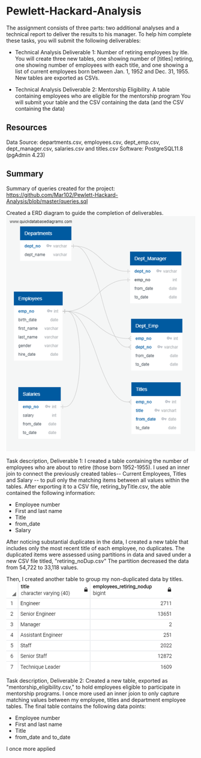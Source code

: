 # Pewlett-Hackard-Analysis
The assignment consists of three parts: two additional analyses and a technical report to deliver the results to his manager. To help him complete these tasks, you will submit the following deliverables:

* Technical Analysis Deliverable 1: Number of retiring employees by itle. You will create three new tables, one showing number of [titles] retiring, one showing number of employees with each title, and one showing a list of current employees born between Jan. 1, 1952 and Dec. 31, 1955. New tables are exported as CSVs. 

* Technical Analysis Deliverable 2: Mentorship Eligibility. A table containing employees who are eligible for the mentorship program You will submit your table and the CSV containing the data (and the CSV containing the data)

## Resources
Data Source: departments.csv, employees.csv, dept_emp.csv, dept_manager.csv, salaries.csv and titles.csv
Software: PostgreSQL11.8 (pgAdmin 4.23)

## Summary
Summary of queries created for the project: https://github.com/Mar102/Pewlett-Hackard-Analysis/blob/master/queries.sql

Created a ERD diagram to guide the completion of deliverables.
![](https://github.com/Mar102/Pewlett-Hackard-Analysis/blob/master/EmployeeDB.png)

Task description, Deliverable 1: I created a table containing the number of employees who are about to retire (those born 1952-1955). I used an inner join to connect the previously created tables-- Current Employees, Titles and Salary -- to pull only the matching items between all values within the tables. After exporting it to a CSV file, retiring_byTitle.csv, the able contained the following information:
- Employee number
- First and last name
- Title
- from_date
- Salary

After noticing substantial duplicates in the data, I created a new table that includes only the most recent title of each employee, no duplicates. The duplicated items were assessed using partitions in data and saved under a new CSV file titled, "retiring_noDup.csv" The partition decreased the data from 54,722 to 33,118 values.

Then, I created another table to group my non-duplicated data by titles.
![](https://github.com/Mar102/Pewlett-Hackard-Analysis/blob/master/EmployeesRetiringbyTitle.png)

Task description, Deliverable 2: Created a new table, exported as "mentorship_eligibility.csv," to hold employees eligible to participate in mentorship programs. I once more used an inner joion to only capture matching values between my employee, titles and department employee tables. The final table   contains the following data points:
* Employee number
* First and last name
* Title
* from_date and to_date

I once more applied 

